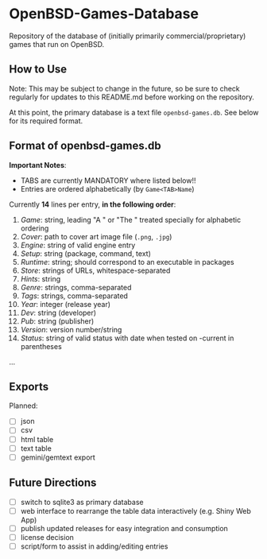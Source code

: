 # OpenBSD-Games-Database

Repository of the database of (initially primarily commercial/proprietary) games that run on OpenBSD.

## How to Use

Note: This may be subject to change in the future, so be sure to check regularly for updates to this README.md before working on the repository.

At this point, the primary database is a text file `openbsd-games.db`. See below for its required format.

## Format of openbsd-games.db

**Important Notes**:

* TABS are currently MANDATORY where listed below!!
* Entries are ordered alphabetically (by `Game<TAB>Name`)

Currently **14** lines per entry, **in the following order**:

1. *Game*: string, leading "A " or "The " treated specially for alphabetic ordering
2. *Cover*: path to cover art image file (`.png`, `.jpg`)
3. *Engine*: string of valid engine entry
4. *Setup*: string (package, command, text)
5. *Runtime*: string; should correspond to an executable in packages
6. *Store*: strings of URLs, whitespace-separated
7. *Hints*: string
8. *Genre*: strings, comma-separated
9. *Tags*: strings, comma-separated
10. *Year*: integer (release year)
11. *Dev*: string (developer)
12. *Pub*: string (publisher)
13. *Version*: version number/string
14. *Status*: string of valid status with date when tested on -current in parentheses

...

## Exports

Planned:
- [ ] json
- [ ] csv
- [ ] html table
- [ ] text table
- [ ] gemini/gemtext export

## Future Directions

- [ ] switch to sqlite3 as primary database
- [ ] web interface to rearrange the table data interactively (e.g. Shiny Web App)
- [ ] publish updated releases for easy integration and consumption
- [ ] license decision
- [ ] script/form to assist in adding/editing entries
